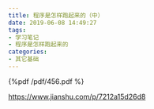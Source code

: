 ```yaml
---
title: 程序是怎样跑起来的（中）
date: 2019-06-08 14:49:27
tags:
- 学习笔记
- 程序是怎样跑起来的
categories:
- 其它基础
---
```


{%pdf /pdf/456.pdf %}

<https://www.jianshu.com/p/7212a15d26d8>